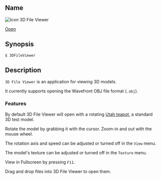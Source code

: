 ## Name

![Icon](file:///res/icons/16x16/app-3d-file-viewer.png) 3D File Viewer

[Open](file:///bin/3DFileViewer)

## Synopsis

```**sh
$ 3DFileViewer
```

## Description

`3D File Viewer` is an application for viewing 3D models.

It currently supports opening the Wavefront OBJ file format (`.obj`).

### Features

By default 3D File Viewer will open with a rotating [Utah teapot](https://en.wikipedia.org/wiki/Utah_teapot), a standard 3D test model.

Rotate the model by grabbing it with the cursor. Zoom-in and out with the mouse wheel.

The rotation axis and speed can be adjusted or turned off in the `View` menu.

The model's texture can be adjusted or turned off in the `Texture` menu.

View in Fullscreen by pressing `F11`.

Drag and drop files into 3D File Viewer to open them.
